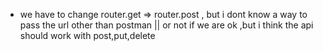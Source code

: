 - we have to change router.get => router.post , but i dont know a way to pass the url other than postman || or not if we are ok ,but i think the api should work with post,put,delete